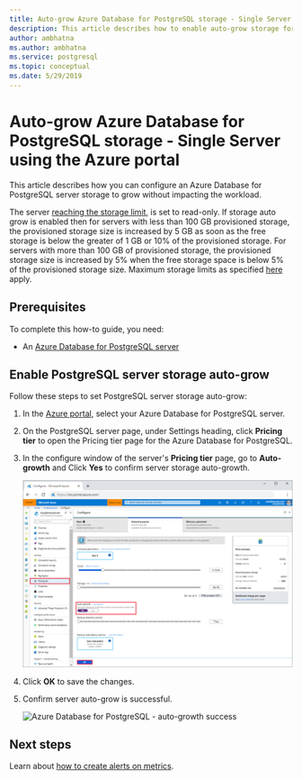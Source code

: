 ```yaml
---
title: Auto-grow Azure Database for PostgreSQL storage - Single Server using Azure portal
description: This article describes how to enable auto-grow storage for Azure Database for PostgreSQL - Single Server using the Azure portal.
author: ambhatna
ms.author: ambhatna
ms.service: postgresql
ms.topic: conceptual
ms.date: 5/29/2019
---
```

# Auto-grow Azure Database for PostgreSQL storage - Single Server using the Azure portal
This article describes how you can configure an Azure Database for PostgreSQL server storage to grow without impacting the workload.

The server [reaching the storage limit](https://docs.microsoft.com/en-us/azure/postgresql/concepts-pricing-tiers#reaching-the-storage-limit), is set to read-only. If storage auto grow is enabled then for servers with less than 100 GB provisioned storage, the provisioned storage size is increased by 5 GB as soon as the free storage is below the greater of 1 GB or 10% of the provisioned storage. For servers with more than 100 GB of provisioned storage, the provisioned storage size is increased by 5% when the free storage space is below 5% of the provisioned storage size. Maximum storage limits as specified [here](https://docs.microsoft.com/en-us/azure/postgresql/concepts-pricing-tiers#storage) apply.

## Prerequisites
To complete this how-to guide, you need:
- An [Azure Database for PostgreSQL server](quickstart-create-server-database-portal.md)

## Enable PostgreSQL server storage auto-grow 

Follow these steps to set PostgreSQL server storage auto-grow:

1. In the [Azure portal](https://portal.azure.com/), select your Azure Database for PostgreSQL server.

2. On the PostgreSQL server page, under Settings heading, click **Pricing tier** to open the Pricing tier page for the Azure Database for PostgreSQL.

3. In the configure window of the server's **Pricing tier** page, go to **Auto-growth** and Click **Yes** to confirm server storage auto-growth.

    ![Azure Database for PostgreSQL - Settings_Pricing_tier - Auto-growth](./media/howto-auto-grow-storage-portal/3-auto-grow.png)

4. Click **OK** to save the changes.

5. Confirm server auto-grow is successful.

    ![Azure Database for PostgreSQL - auto-growth success](./media/howto-auto-grow-storage-portal/5-auto-grow-success.png)

## Next steps

Learn about [how to create alerts on metrics](howto-alert-on-metric.md).
